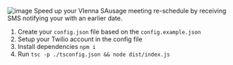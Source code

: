 ![image](https://github.com/user-attachments/assets/67fefe2b-5594-410f-85ca-92099aba551d)
Speed up your VIenna SAusage meeting re-schedule by receiving SMS notifying your with an earlier date.

1. Create your `config.json` file based on the `config.example.json`
2. Setup your Twilio account in the config file
3. Install dependencies `npm i`
4. Run `tsc -p ./tsconfig.json && node dist/index.js`
